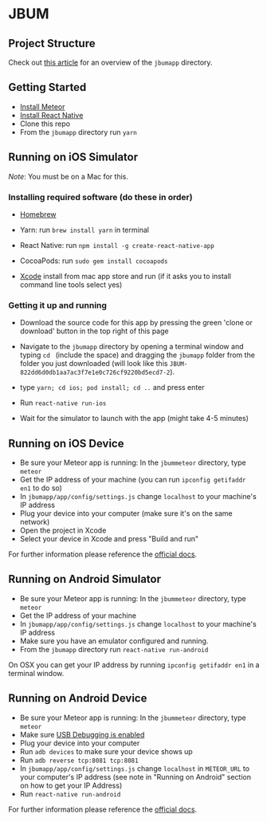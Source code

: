 # JBUM 

## Project Structure

Check out [this article](https://medium.com/@spencer_carli/organizing-a-react-native-project-9514dfadaa0#.361gf1awu) for an overview of the `jbumapp` directory.

## Getting Started

- [Install Meteor](https://www.meteor.com/install)
- [Install React Native](https://facebook.github.io/react-native/docs/getting-started.html#content)
- Clone this repo
- From the `jbumapp` directory run `yarn`

## Running on iOS Simulator

_Note_: You must be on a Mac for this.

### Installing required software (do these in order)

- [Homebrew](https://brew.sh)

- Yarn: run `brew install yarn` in terminal

- React Native: run  `npm install -g create-react-native-app`

- CocoaPods: run `sudo gem install cocoapods`

- [Xcode](https://developer.apple.com/xcode/) install from mac app store and run (if it asks you to install command line tools select yes)

### Getting it up and running 


- Download the source code for this app by pressing the green 'clone or download' button in the top right of this page

- Navigate to the `jbumapp` directory by opening a terminal window and typing `cd ` (include the space) and dragging the `jbumapp` folder from the folder you just downloaded (will look like this `JBUM-822dd6d0db1aa7ac3f7e1e0c726cf9220bd5ecd7-2`).

- type `yarn; cd ios; pod install; cd ..` and press enter

- Run `react-native run-ios`

- Wait for the simulator to launch with the app (might take 4-5 minutes)

## Running on iOS Device

- Be sure your Meteor app is running: In the ```jbummeteor``` directory, type ```meteor```
- Get the IP address of your machine (you can run `ipconfig getifaddr en1` to do so)
- In `jbumapp/app/config/settings.js` change `localhost` to your machine's IP address
- Plug your device into your computer (make sure it's on the same network)
- Open the project in Xcode
- Select your device in Xcode and press "Build and run"

For further information please reference the [official docs](https://facebook.github.io/react-native/docs/running-on-device-ios.html#content).

## Running on Android Simulator

- Be sure your Meteor app is running: In the ```jbummeteor``` directory, type ```meteor```
- Get the IP address of your machine
- In `jbumapp/app/config/settings.js` change `localhost` to your machine's IP address
- Make sure you have an emulator configured and running.
- From the `jbumapp` directory run `react-native run-android`

On OSX you can get your IP address by running `ipconfig getifaddr en1` in a terminal window.

## Running on Android Device

- Be sure your Meteor app is running: In the ```jbummeteor``` directory, type ```meteor```
- Make sure [USB Debugging is enabled](https://facebook.github.io/react-native/docs/running-on-device-android.html#prerequisite-usb-debugging)
- Plug your device into your computer
- Run `adb devices` to make sure your device shows up
- Run `adb reverse tcp:8081 tcp:8081`
- In `jbumapp/app/config/settings.js` change `localhost` in `METEOR_URL` to your computer's IP address (see note in "Running on Android" section on how to get your IP Address)
- Run `react-native run-android`

For further information please reference the [official docs](https://facebook.github.io/react-native/docs/running-on-device-android.html#content).


